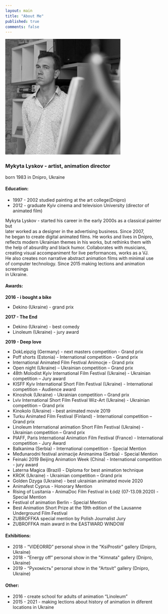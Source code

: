 ```yaml
---
layout: main
title: "About Me"
published: true
comments: false
---
```


<!-- <img style="float: left; padding-right: 2em; padding-bottom: 1em" src="/assets/img/lyskov-main1-365x365.jpg"/> -->

![my photo](/assets/img/lyskov-main1-365x365.jpg)

### Mykyta Lyskov - artist, animation director
born 1983 in Dnipro, Ukraine

#### Education:
* 1997 - 2002 studied painting at the art college(Dnipro)  
* 2012 - graduate Kyiv cinema and television University (director of animated film)  

Mykyta Lyskov - started his career in the early 2000s as a classical painter but  
later worked as a designer in the advertising business. Since 2007,  
he began to create digital animated films. He works and lives in Dnipro,  
reflects modern Ukrainian themes in his works, but rethinks them with  
the help of absurdity and black humor. Collaborates with musicians,  
creating visual accompaniment for live performances, works as a VJ.  
He also creates non narrative abstract animation films with minimal use  
of computer  technology. Since 2015 making lections and animation screenings  
in Ukraine. 

#### Awards:

__2016 - i bought a bike__
* Dekino (Ukraine) - grand prix

__2017 - The End__
* Dekino (Ukraine) - best comedy  
* Linoleum (Ukraine) - jury award

__2019 - Deep love__
* DokLeipzig (Germany)  - next masters competition - Grand prix  
* Poff shorts (Estonia)  - International competition -  Grand prix  
* International Animated Film Festival Animocje - Grand prix  
* Open night (Ukraine) – Ukrainian competition – Grand prix  
* 48th Molodist Kyiv International Film Festival (Ukraine) - Ukrainian competition – Jury award  
* KISFF Kyiv International Short Film Festival (Ukraine) - International competition - Audience award  
* Kinoshok (Ukraine) - Ukrainian competition – Grand prix  
* Lviv International Short Film Festival Wiz-Art (Ukraine) -  Ukrainian competition – Grand prix  
* Kinokolo (Ukraine) - best animated movie 2019  
* Turku Animated Film Festival (Finland) -  International competition – Grand prix  
* Linoleum International animation Short Film Festival (Ukraine) -  Ukrainian competition – Grand prix  
* PIAFF, Paris International Animation Film Festival (France)  - International competition - Jury Award  
* Balkanima (Serbia)  - International competition - Special Mention  
* Međunarodni festival animacije Animanima (Serbia) - Special Mention  
* Feinaki 2019 Beijing Animation Week (China)  - International competition - jury award  
* Laterna Magica (Brazil) - Diploma for best animation technique  
* KROK (Ukraine) - Ukrainian competition – Grand prix  
* Golden Dzyga (Ukraine) - best ukrainian animated movie 2020  
* Animafest Cyprus - Honorary Mention  
* Rising of Lusitania - AnimaDoc Film Festival in Łódź (07-13.09.2020) - Special Mention  
* Festival of animation Berlin - Special Mention  
* Best Animation Short Prize at the 19th edition of the Lausanne Underground Film Festival  
* ZUBROFFKA special mention by Polish Journalist Jury  
* ZUBROFFKA main award in the EASTWARD WINDOW  

#### Exhibitions:
* 2018 - “VIDEORЯD”  personal show in the "KsiProstir" gallery (Dnipro, Ukraine)  
* 2018 - “Energy off”  personal show in the "Kimnata" gallery (Dnipro, Ukraine)  
* 2019 - “Рухомість”  personal show in the "Artsvit" gallery (Dnipro, Ukraine)  

#### Other:
* 2016 - create school for adults of animation “Linoleum”  
* 2015 - 2021 - making lections about history of animation in diferent locations in Ukraine  